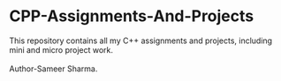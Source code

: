 # CPP-Assignments-And-Projects
This repository contains all my C++ assignments and projects, including mini and micro project work.
<br> <br>
Author-Sameer Sharma.
